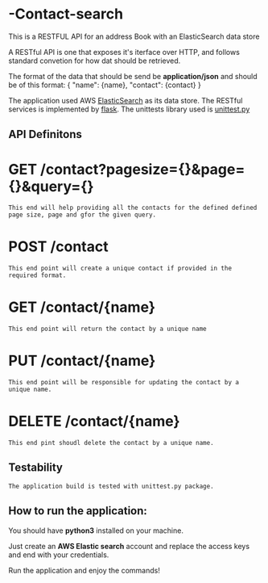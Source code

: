 # -Contact-search
This is a RESTFUL API for an address Book with an ElasticSearch data store

A RESTful API is one that exposes it's iterface over HTTP, and follows standard convetion for how dat should be retrieved.

The format of the data that should be send be **application/json** and should be of this format:
  {
  "name": {name},
  "contact": {contact}
  }
  
  The application used AWS [ElasticSearch](https://aws.amazon.com/elasticsearch-service/) as its data store. 
  The RESTful services is implemented by [flask](http://flask.pocoo.org/).
  The unittests library used is [unittest.py](https://docs.python.org/3/library/unittest.html)
  
  ## API Definitons
  
  # GET /contact?pagesize={}&page={}&query={}
    This end will help providing all the contacts for the defined defined page size, page and gfor the given query.
  # POST /contact
    This end point will create a unique contact if provided in the required format.
  # GET /contact/{name}
    This end point will return the contact by a unique name
  # PUT /contact/{name}
    This end point will be responsible for updating the contact by a unique name.
  # DELETE /contact/{name}
    This end pint shoudl delete the contact by a unique name.
   
   ## Testability
    The application build is tested with unittest.py package.
    


## How to run the application:
  
  You should have **python3** installed on your machine.
  
  Just create an **AWS Elastic search** account and replace the access keys and end with your credentials.
  
  Run the application and enjoy the commands!
  
  
